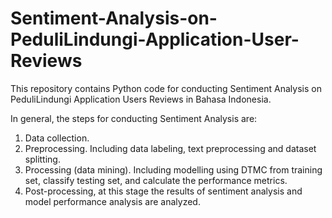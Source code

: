 # Sentiment-Analysis-on-PeduliLindungi-Application-User-Reviews
This repository contains Python code for conducting Sentiment Analysis on PeduliLindungi Application Users Reviews in Bahasa Indonesia.

In general, the steps for conducting Sentiment Analysis are:
1)	Data collection. 
2)	Preprocessing. Including data labeling, text preprocessing and dataset splitting.
3)	Processing (data mining). Including modelling using DTMC from training set, classify testing set, and calculate the performance metrics.
4)	Post-processing, at this stage the results of sentiment analysis and model performance analysis are analyzed.
